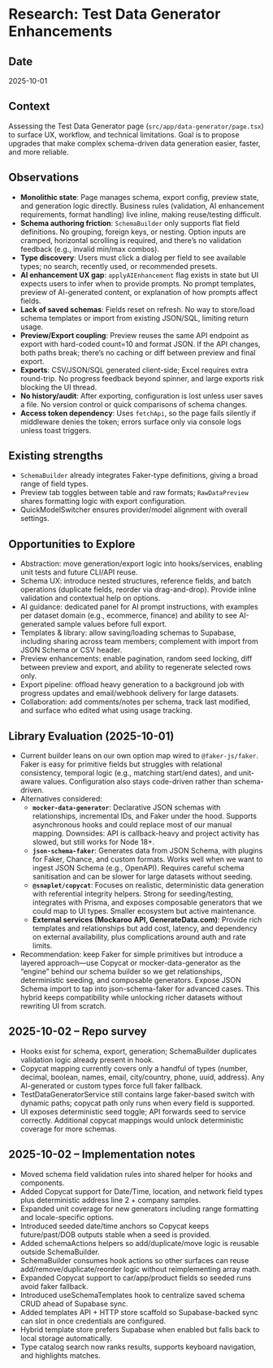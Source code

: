 # Research: Test Data Generator Enhancements

## Date
2025-10-01

## Context
Assessing the Test Data Generator page (`src/app/data-generator/page.tsx`) to surface UX, workflow, and technical limitations. Goal is to propose upgrades that make complex schema-driven data generation easier, faster, and more reliable.

## Observations
- **Monolithic state**: Page manages schema, export config, preview state, and generation logic directly. Business rules (validation, AI enhancement requirements, format handling) live inline, making reuse/testing difficult.
- **Schema authoring friction**: `SchemaBuilder` only supports flat field definitions. No grouping, foreign keys, or nesting. Option inputs are cramped, horizontal scrolling is required, and there’s no validation feedback (e.g., invalid min/max combos).
- **Type discovery**: Users must click a dialog per field to see available types; no search, recently used, or recommended presets.
- **AI enhancement UX gap**: `applyAIEnhancement` flag exists in state but UI expects users to infer when to provide prompts. No prompt templates, preview of AI-generated content, or explanation of how prompts affect fields.
- **Lack of saved schemas**: Fields reset on refresh. No way to store/load schema templates or import from existing JSON/SQL, limiting return usage.
- **Preview/Export coupling**: Preview reuses the same API endpoint as export with hard-coded count=10 and format JSON. If the API changes, both paths break; there’s no caching or diff between preview and final export.
- **Exports**: CSV/JSON/SQL generated client-side; Excel requires extra round-trip. No progress feedback beyond spinner, and large exports risk blocking the UI thread.
- **No history/audit**: After exporting, configuration is lost unless user saves a file. No version control or quick comparisons of schema changes.
- **Access token dependency**: Uses `fetchApi`, so the page fails silently if middleware denies the token; errors surface only via console logs unless toast triggers.

## Existing strengths
- `SchemaBuilder` already integrates Faker-type definitions, giving a broad range of field types.
- Preview tab toggles between table and raw formats; `RawDataPreview` shares formatting logic with export configuration.
- QuickModelSwitcher ensures provider/model alignment with overall settings.

## Opportunities to Explore
- Abstraction: move generation/export logic into hooks/services, enabling unit tests and future CLI/API reuse.
- Schema UX: introduce nested structures, reference fields, and batch operations (duplicate fields, reorder via drag-and-drop). Provide inline validation and contextual help on options.
- AI guidance: dedicated panel for AI prompt instructions, with examples per dataset domain (e.g., ecommerce, finance) and ability to see AI-generated sample values before full export.
- Templates & library: allow saving/loading schemas to Supabase, including sharing across team members; complement with import from JSON Schema or CSV header.
- Preview enhancements: enable pagination, random seed locking, diff between preview and export, and ability to regenerate selected rows only.
- Export pipeline: offload heavy generation to a background job with progress updates and email/webhook delivery for large datasets.
- Collaboration: add comments/notes per schema, track last modified, and surface who edited what using usage tracking.

## Library Evaluation (2025-10-01)
- Current builder leans on our own option map wired to `@faker-js/faker`. Faker is easy for primitive fields but struggles with relational consistency, temporal logic (e.g., matching start/end dates), and unit-aware values. Configuration also stays code-driven rather than schema-driven.
- Alternatives considered:
  - **`mocker-data-generator`**: Declarative JSON schemas with relationships, incremental IDs, and Faker under the hood. Supports asynchronous hooks and could replace most of our manual mapping. Downsides: API is callback-heavy and project activity has slowed, but still works for Node 18+.
  - **`json-schema-faker`**: Generates data from JSON Schema, with plugins for Faker, Chance, and custom formats. Works well when we want to ingest JSON Schema (e.g., OpenAPI). Requires careful schema sanitisation and can be slower for large datasets without seeding.
  - **`@snaplet/copycat`**: Focuses on realistic, deterministic data generation with referential integrity helpers. Strong for seeding/testing, integrates with Prisma, and exposes composable generators that we could map to UI types. Smaller ecosystem but active maintenance.
  - **External services (Mockaroo API, GenerateData.com)**: Provide rich templates and relationships but add cost, latency, and dependency on external availability, plus complications around auth and rate limits.
- Recommendation: keep Faker for simple primitives but introduce a layered approach—use Copycat or mocker-data-generator as the “engine” behind our schema builder so we get relationships, deterministic seeding, and composable generators. Expose JSON Schema import to tap into json-schema-faker for advanced cases. This hybrid keeps compatibility while unlocking richer datasets without rewriting UI from scratch.

## 2025-10-02 – Repo survey
- Hooks exist for schema, export, generation; SchemaBuilder duplicates validation logic already present in hook.
- Copycat mapping currently covers only a handful of types (number, decimal, boolean, names, email, city/country, phone, uuid, address). Any AI-generated or custom types force full faker fallback.
- TestDataGeneratorService still contains large faker-based switch with dynamic paths; copycat path only runs when every field is supported.
- UI exposes deterministic seed toggle; API forwards seed to service correctly. Additional copycat mappings would unlock deterministic coverage for more schemas.

## 2025-10-02 – Implementation notes
- Moved schema field validation rules into shared helper for hooks and components.
- Added Copycat support for Date/Time, location, and network field types plus deterministic address line 2 + company samples.
- Expanded unit coverage for new generators including range formatting and locale-specific options.
- Introduced seeded date/time anchors so Copycat keeps future/past/DOB outputs stable when a seed is provided.
- Added schemaActions helpers so add/duplicate/move logic is reusable outside SchemaBuilder.
- SchemaBuilder consumes hook actions so other surfaces can reuse add/remove/duplicate/reorder logic without reimplementing array math.
- Expanded Copycat support to car/app/product fields so seeded runs avoid faker fallback.
- Introduced useSchemaTemplates hook to centralize saved schema CRUD ahead of Supabase sync.
- Added templates API + HTTP store scaffold so Supabase-backed sync can slot in once credentials are configured.
- Hybrid template store prefers Supabase when enabled but falls back to local storage automatically.
- Type catalog search now ranks results, supports keyboard navigation, and highlights matches.
